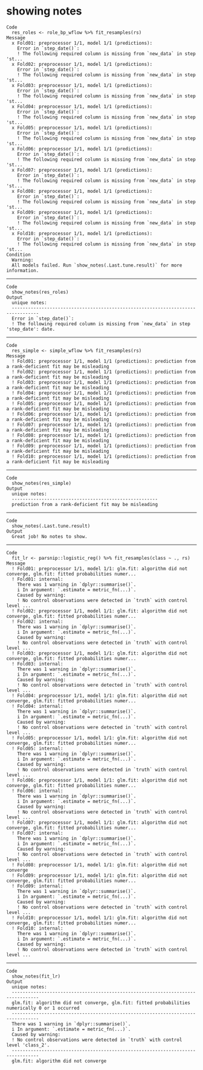 # showing notes

    Code
      res_roles <- role_bp_wflow %>% fit_resamples(rs)
    Message
      x Fold01: preprocessor 1/1, model 1/1 (predictions):
        Error in `step_date()`:
        ! The following required column is missing from `new_data` in step 'st...
      x Fold02: preprocessor 1/1, model 1/1 (predictions):
        Error in `step_date()`:
        ! The following required column is missing from `new_data` in step 'st...
      x Fold03: preprocessor 1/1, model 1/1 (predictions):
        Error in `step_date()`:
        ! The following required column is missing from `new_data` in step 'st...
      x Fold04: preprocessor 1/1, model 1/1 (predictions):
        Error in `step_date()`:
        ! The following required column is missing from `new_data` in step 'st...
      x Fold05: preprocessor 1/1, model 1/1 (predictions):
        Error in `step_date()`:
        ! The following required column is missing from `new_data` in step 'st...
      x Fold06: preprocessor 1/1, model 1/1 (predictions):
        Error in `step_date()`:
        ! The following required column is missing from `new_data` in step 'st...
      x Fold07: preprocessor 1/1, model 1/1 (predictions):
        Error in `step_date()`:
        ! The following required column is missing from `new_data` in step 'st...
      x Fold08: preprocessor 1/1, model 1/1 (predictions):
        Error in `step_date()`:
        ! The following required column is missing from `new_data` in step 'st...
      x Fold09: preprocessor 1/1, model 1/1 (predictions):
        Error in `step_date()`:
        ! The following required column is missing from `new_data` in step 'st...
      x Fold10: preprocessor 1/1, model 1/1 (predictions):
        Error in `step_date()`:
        ! The following required column is missing from `new_data` in step 'st...
    Condition
      Warning:
      All models failed. Run `show_notes(.Last.tune.result)` for more information.

---

    Code
      show_notes(res_roles)
    Output
      unique notes:
      --------------------------------------------------------------------------------
      Error in `step_date()`:
      ! The following required column is missing from `new_data` in step 'step_date': date.

---

    Code
      res_simple <- simple_wflow %>% fit_resamples(rs)
    Message
      ! Fold01: preprocessor 1/1, model 1/1 (predictions): prediction from a rank-deficient fit may be misleading
      ! Fold02: preprocessor 1/1, model 1/1 (predictions): prediction from a rank-deficient fit may be misleading
      ! Fold03: preprocessor 1/1, model 1/1 (predictions): prediction from a rank-deficient fit may be misleading
      ! Fold04: preprocessor 1/1, model 1/1 (predictions): prediction from a rank-deficient fit may be misleading
      ! Fold05: preprocessor 1/1, model 1/1 (predictions): prediction from a rank-deficient fit may be misleading
      ! Fold06: preprocessor 1/1, model 1/1 (predictions): prediction from a rank-deficient fit may be misleading
      ! Fold07: preprocessor 1/1, model 1/1 (predictions): prediction from a rank-deficient fit may be misleading
      ! Fold08: preprocessor 1/1, model 1/1 (predictions): prediction from a rank-deficient fit may be misleading
      ! Fold09: preprocessor 1/1, model 1/1 (predictions): prediction from a rank-deficient fit may be misleading
      ! Fold10: preprocessor 1/1, model 1/1 (predictions): prediction from a rank-deficient fit may be misleading

---

    Code
      show_notes(res_simple)
    Output
      unique notes:
      ------------------------------------------------------
      prediction from a rank-deficient fit may be misleading

---

    Code
      show_notes(.Last.tune.result)
    Output
      Great job! No notes to show.

---

    Code
      fit_lr <- parsnip::logistic_reg() %>% fit_resamples(class ~ ., rs)
    Message
      ! Fold01: preprocessor 1/1, model 1/1: glm.fit: algorithm did not converge, glm.fit: fitted probabilities numer...
      ! Fold01: internal:
        There was 1 warning in `dplyr::summarise()`.
        i In argument: `.estimate = metric_fn(...)`.
        Caused by warning:
        ! No control observations were detected in `truth` with control level ...
      ! Fold02: preprocessor 1/1, model 1/1: glm.fit: algorithm did not converge, glm.fit: fitted probabilities numer...
      ! Fold02: internal:
        There was 1 warning in `dplyr::summarise()`.
        i In argument: `.estimate = metric_fn(...)`.
        Caused by warning:
        ! No control observations were detected in `truth` with control level ...
      ! Fold03: preprocessor 1/1, model 1/1: glm.fit: algorithm did not converge, glm.fit: fitted probabilities numer...
      ! Fold03: internal:
        There was 1 warning in `dplyr::summarise()`.
        i In argument: `.estimate = metric_fn(...)`.
        Caused by warning:
        ! No control observations were detected in `truth` with control level ...
      ! Fold04: preprocessor 1/1, model 1/1: glm.fit: algorithm did not converge, glm.fit: fitted probabilities numer...
      ! Fold04: internal:
        There was 1 warning in `dplyr::summarise()`.
        i In argument: `.estimate = metric_fn(...)`.
        Caused by warning:
        ! No control observations were detected in `truth` with control level ...
      ! Fold05: preprocessor 1/1, model 1/1: glm.fit: algorithm did not converge, glm.fit: fitted probabilities numer...
      ! Fold05: internal:
        There was 1 warning in `dplyr::summarise()`.
        i In argument: `.estimate = metric_fn(...)`.
        Caused by warning:
        ! No control observations were detected in `truth` with control level ...
      ! Fold06: preprocessor 1/1, model 1/1: glm.fit: algorithm did not converge, glm.fit: fitted probabilities numer...
      ! Fold06: internal:
        There was 1 warning in `dplyr::summarise()`.
        i In argument: `.estimate = metric_fn(...)`.
        Caused by warning:
        ! No control observations were detected in `truth` with control level ...
      ! Fold07: preprocessor 1/1, model 1/1: glm.fit: algorithm did not converge, glm.fit: fitted probabilities numer...
      ! Fold07: internal:
        There was 1 warning in `dplyr::summarise()`.
        i In argument: `.estimate = metric_fn(...)`.
        Caused by warning:
        ! No control observations were detected in `truth` with control level ...
      ! Fold08: preprocessor 1/1, model 1/1: glm.fit: algorithm did not converge
      ! Fold09: preprocessor 1/1, model 1/1: glm.fit: algorithm did not converge, glm.fit: fitted probabilities numer...
      ! Fold09: internal:
        There was 1 warning in `dplyr::summarise()`.
        i In argument: `.estimate = metric_fn(...)`.
        Caused by warning:
        ! No control observations were detected in `truth` with control level ...
      ! Fold10: preprocessor 1/1, model 1/1: glm.fit: algorithm did not converge, glm.fit: fitted probabilities numer...
      ! Fold10: internal:
        There was 1 warning in `dplyr::summarise()`.
        i In argument: `.estimate = metric_fn(...)`.
        Caused by warning:
        ! No control observations were detected in `truth` with control level ...

---

    Code
      show_notes(fit_lr)
    Output
      unique notes:
      --------------------------------------------------------------------------------
      glm.fit: algorithm did not converge, glm.fit: fitted probabilities numerically 0 or 1 occurred
      --------------------------------------------------------------------------------
      There was 1 warning in `dplyr::summarise()`.
      i In argument: `.estimate = metric_fn(...)`.
      Caused by warning:
      ! No control observations were detected in `truth` with control level 'class_2'.
      --------------------------------------------------------------------------------
      glm.fit: algorithm did not converge

